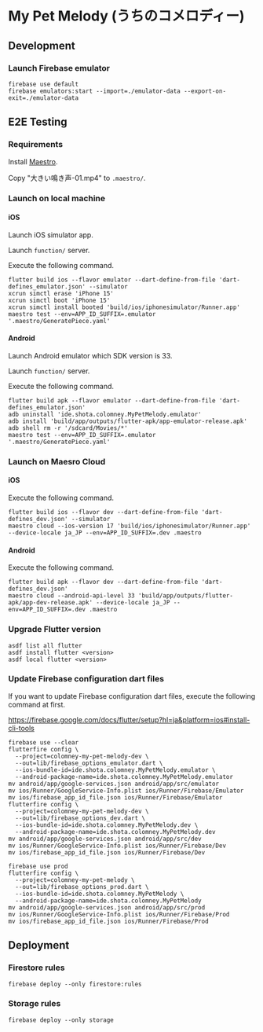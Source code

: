 # My Pet Melody (うちのコメロディー)

## Development

### Launch Firebase emulator

```shell
firebase use default
firebase emulators:start --import=./emulator-data --export-on-exit=./emulator-data
```

## E2E Testing

### Requirements

Install [Maestro](https://maestro.mobile.dev/getting-started/installing-maestro).

Copy "大きい鳴き声-01.mp4" to `.maestro/`.

### Launch on local machine

#### iOS

Launch iOS simulator app.

Launch `function/` server.

Execute the following command.

```shell
flutter build ios --flavor emulator --dart-define-from-file 'dart-defines_emulator.json' --simulator
xcrun simctl erase 'iPhone 15'
xcrun simctl boot 'iPhone 15'
xcrun simctl install booted 'build/ios/iphonesimulator/Runner.app'
maestro test --env=APP_ID_SUFFIX=.emulator '.maestro/GeneratePiece.yaml'
```

#### Android

Launch Android emulator which SDK version is 33.

Launch `function/` server.

Execute the following command.

```shell
flutter build apk --flavor emulator --dart-define-from-file 'dart-defines_emulator.json'
adb uninstall 'ide.shota.colomney.MyPetMelody.emulator'
adb install 'build/app/outputs/flutter-apk/app-emulator-release.apk'
adb shell rm -r '/sdcard/Movies/*'
maestro test --env=APP_ID_SUFFIX=.emulator '.maestro/GeneratePiece.yaml'
```

### Launch on Maesro Cloud

#### iOS

Execute the following command.

```shell
flutter build ios --flavor dev --dart-define-from-file 'dart-defines_dev.json' --simulator
maestro cloud --ios-version 17 'build/ios/iphonesimulator/Runner.app' --device-locale ja_JP --env=APP_ID_SUFFIX=.dev .maestro
```

#### Android

Execute the following command.

```shell
flutter build apk --flavor dev --dart-define-from-file 'dart-defines_dev.json'
maestro cloud --android-api-level 33 'build/app/outputs/flutter-apk/app-dev-release.apk' --device-locale ja_JP --env=APP_ID_SUFFIX=.dev .maestro
```

### Upgrade Flutter version

```shell
asdf list all flutter
asdf install flutter <version>
asdf local flutter <version>
```

### Update Firebase configuration dart files

If you want to update Firebase configuration dart files, execute the following command at first.

https://firebase.google.com/docs/flutter/setup?hl=ja&platform=ios#install-cli-tools

```shell
firebase use --clear
flutterfire config \
  --project=colomney-my-pet-melody-dev \
  --out=lib/firebase_options_emulator.dart \
  --ios-bundle-id=ide.shota.colomney.MyPetMelody.emulator \
  --android-package-name=ide.shota.colomney.MyPetMelody.emulator
mv android/app/google-services.json android/app/src/emulator
mv ios/Runner/GoogleService-Info.plist ios/Runner/Firebase/Emulator
mv ios/firebase_app_id_file.json ios/Runner/Firebase/Emulator
flutterfire config \
  --project=colomney-my-pet-melody-dev \
  --out=lib/firebase_options_dev.dart \
  --ios-bundle-id=ide.shota.colomney.MyPetMelody.dev \
  --android-package-name=ide.shota.colomney.MyPetMelody.dev
mv android/app/google-services.json android/app/src/dev
mv ios/Runner/GoogleService-Info.plist ios/Runner/Firebase/Dev
mv ios/firebase_app_id_file.json ios/Runner/Firebase/Dev
```

```shell
firebase use prod
flutterfire config \
  --project=colomney-my-pet-melody \
  --out=lib/firebase_options_prod.dart \
  --ios-bundle-id=ide.shota.colomney.MyPetMelody \
  --android-package-name=ide.shota.colomney.MyPetMelody
mv android/app/google-services.json android/app/src/prod
mv ios/Runner/GoogleService-Info.plist ios/Runner/Firebase/Prod
mv ios/firebase_app_id_file.json ios/Runner/Firebase/Prod
```

## Deployment

### Firestore rules

```shell
firebase deploy --only firestore:rules
```

### Storage rules

```shell
firebase deploy --only storage
```
